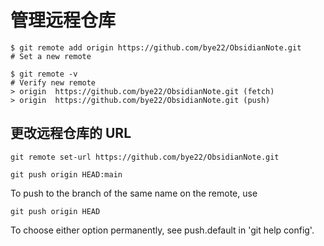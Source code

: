 # 管理远程仓库

```shell
$ git remote add origin https://github.com/bye22/ObsidianNote.git
# Set a new remote

$ git remote -v
# Verify new remote
> origin  https://github.com/bye22/ObsidianNote.git (fetch)
> origin  https://github.com/bye22/ObsidianNote.git (push)
```


## 更改远程仓库的 URL

`git remote set-url https://github.com/bye22/ObsidianNote.git` 


    git push origin HEAD:main

To push to the branch of the same name on the remote, use

    git push origin HEAD

To choose either option permanently, see push.default in 'git help config'.
